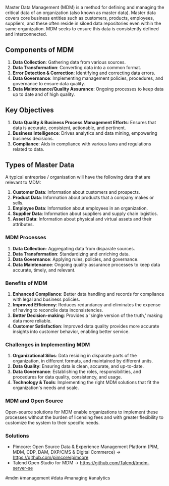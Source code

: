 
Master Data Management (MDM) is a method for defining and managing the critical data of an organization (also known as master data). Master data covers core business entities such as customers, products, employees, suppliers, and these often reside in siloed data repositories even within the same organization. MDM seeks to ensure this data is consistently defined and interconnected.

## Components of MDM

1. **Data Collection**: Gathering data from various sources.
2. **Data Transformation**: Converting data into a common format.
3. **Error Detection & Correction**: Identifying and correcting data errors.
4. **Data Governance**: Implementing management policies, procedures, and governance to ensure data quality.
5. **Data Maintenance/Quality Assurance**: Ongoing processes to keep data up to date and of high quality.

## Key Objectives

1. **Data Quality & Business Process Management Efforts**: Ensures that data is accurate, consistent, actionable, and pertinent.
2. **Business Intelligence**: Drives analytics and data mining, empowering business decisions.
3. **Compliance**: Aids in compliance with various laws and regulations related to data.

## Types of Master Data

A typical entreprise / organisation will have the following data that are relevant to MDM:

1. **Customer Data**: Information about customers and prospects.
2. **Product Data**: Information about products that a company makes or sells.
3. **Employee Data**: Information about employees in an organization.
4. **Supplier Data**: Information about suppliers and supply chain logistics.
5. **Asset Data**: Information about physical and virtual assets and their attributes.

### MDM Processes

1. **Data Collection**: Aggregating data from disparate sources.
2. **Data Transformation**: Standardizing and enriching data.
3. **Data Governance**: Applying rules, policies, and governance.
4. **Data Maintenance**: Ongoing quality assurance processes to keep data accurate, timely, and relevant.

### Benefits of MDM

1. **Enhanced Compliance**: Better data handling and records for compliance with legal and business policies.
2. **Improved Efficiency**: Reduces redundancy and eliminates the expense of having to reconcile data inconsistencies.
3. **Better Decision-making**: Provides a 'single version of the truth,' making data more reliable.
4. **Customer Satisfaction**: Improved data quality provides more accurate insights into customer behavior, enabling better service.

### Challenges in Implementing MDM

1. **Organizational Silos**: Data residing in disparate parts of the organization, in different formats, and maintained by different units.
2. **Data Quality**: Ensuring data is clean, accurate, and up-to-date.
3. **Data Governance**: Establishing the roles, responsibilities, and procedures for data quality, consistency, and usage.
4. **Technology & Tools**: Implementing the right MDM solutions that fit the organization's needs and scale.

### MDM and Open Source

Open-source solutions for MDM enable organizations to implement these processes without the burden of licensing fees and with greater flexibility to customize the system to their specific needs.

### Solutions

- Pimcore: Open Source Data & Experience Management Platform (PIM, MDM, CDP, DAM, DXP/CMS & Digital Commerce) → https://github.com/pimcore/pimcore
- Talend Open Studio for MDM → https://github.com/Talend/tmdm-server-se

<!-- Keywords -->
#mdm #management #data #managing #analytics
<!-- /Keywords -->
